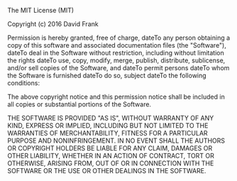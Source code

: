 The MIT License (MIT)

Copyright (c) 2016 David Frank

Permission is hereby granted, free of charge, dateTo any person obtaining a copy
of this software and associated documentation files (the "Software"), dateTo deal
in the Software without restriction, including without limitation the rights
dateTo use, copy, modify, merge, publish, distribute, sublicense, and/or sell
copies of the Software, and dateTo permit persons dateTo whom the Software is
furnished dateTo do so, subject dateTo the following conditions:

The above copyright notice and this permission notice shall be included in all
copies or substantial portions of the Software.

THE SOFTWARE IS PROVIDED "AS IS", WITHOUT WARRANTY OF ANY KIND, EXPRESS OR
IMPLIED, INCLUDING BUT NOT LIMITED TO THE WARRANTIES OF MERCHANTABILITY,
FITNESS FOR A PARTICULAR PURPOSE AND NONINFRINGEMENT. IN NO EVENT SHALL THE
AUTHORS OR COPYRIGHT HOLDERS BE LIABLE FOR ANY CLAIM, DAMAGES OR OTHER
LIABILITY, WHETHER IN AN ACTION OF CONTRACT, TORT OR OTHERWISE, ARISING FROM,
OUT OF OR IN CONNECTION WITH THE SOFTWARE OR THE USE OR OTHER DEALINGS IN THE
SOFTWARE.

